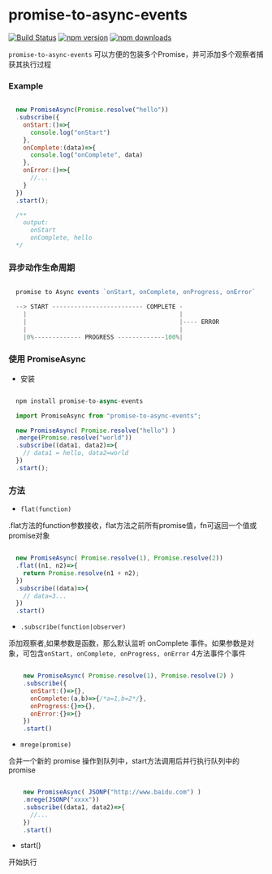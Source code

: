 # promise-to-async-events


[![Build Status](https://travis-ci.org/jun-lu/promise-to-async-events.svg?branch=master)](https://travis-ci.org/jun-lu/promise-to-async-events)
[![npm version](https://badge.fury.io/js/promise-to-async-events.svg)](https://badge.fury.io/js/promise-to-async-events) [![npm downloads](https://img.shields.io/npm/dm/promise-to-async-events.svg?style=flat-square)](https://www.npmjs.com/package/promise-to-async-events)


`promise-to-async-events` 可以方便的包装多个Promise，并可添加多个观察者捕获其执行过程

### Example

````javascript

  new PromiseAsync(Promise.resolve("hello"))
  .subscribe({
    onStart:()=>{
      console.log("onStart")
    },
    onComplete:(data)=>{
      console.log("onComplete", data)
    },
    onError:()=>{
      //...
    }
  })
  .start();

  /**
    output:
      onStart
      onComplete, hello
  */

````


### 异步动作生命周期

````javascript

  promise to Async events `onStart, onComplete, onProgress, onError`

  --> START ------------------------- COMPLETE -
    |                                          |
    |                                          |---- ERROR
    |                                          |
    |0%------------- PROGRESS -------------100%|


````


### 使用 PromiseAsync

* 安装

````javascript

  npm install promise-to-async-events

  import PromiseAsync from "promise-to-async-events";

  new PromiseAsync( Promise.resolve("hello") )
  .merge(Promise.resolve("world"))
  .subscribe((data1, data2)=>{
    // data1 = hello, data2=world
  })
  .start();

````

### 方法

* `flat(function)`

.flat方法的function参数接收，flat方法之前所有promise值，fn可返回一个值或promise对象

````javascript

  new PromiseAsync( Promise.resolve(1), Promise.resolve(2))
  .flat((n1, n2)=>{
    return Promise.resolve(n1 + n2);
  })
  .subscribe((data)=>{
    // data=3...
  })
  .start()

````

*  `.subscribe(function|observer)`

添加观察者,如果参数是函数，那么默认监听 onComplete 事件。如果参数是对象，可包含`onStart, onComplete, onProgress, onError` 4方法事件个事件

````javascript

    new PromiseAsync( Promise.resolve(1), Promise.resolve(2) )
    .subscribe({
      onStart:()=>{},
      onComplete:(a,b)=>{/*a=1,b=2*/},
      onProgress:{}=>{},
      onError:{}=>{}
    })
    .start()

````


*  `mrege(promise)`

合并一个新的 promise 操作到队列中，start方法调用后并行执行队列中的promise

````javascript

    new PromiseAsync( JSONP("http://www.baidu.com") )
    .mrege(JSONP("xxxx"))
    .subscribe((data1, data2)=>{
      //...
    })
    .start()

````


* start()

开始执行
